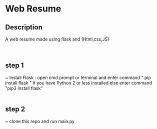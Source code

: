 # Web Resume

## Description

A web resume made using flask and (Html,css,JS)  
<br>
<br>


## step 1

~ Install Flask : open cmd prompt or terminal and enter command " pip install flask " if you have Python 2 or less installed else enter command "pip3 install flask" 
<br>
<br>


## step 2


~ clone this repo and run main.py 
<br>
<br>
<br>
<br>


